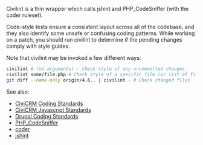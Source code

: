 Civilint is a thin wrapper which calls jshint and PHP_CodeSniffer (with the 
coder ruleset).

Code-style tests ensure a consistent layout across all of the codebase, and 
they also identify some unsafe or confusing coding patterns. While working on a 
patch, you should run civilint to determine if the pending changes comply with 
style guides. 

Note that civilint may be invoked a few different ways:

```bash
civilint # (no arguments) – Check style of any uncommitted changes.
civilint some/file.php # Check style of a specific file (or list of files).
git diff --name-only origin/4.6.. | civilint - # Check changed files
```

See also:

- [CiviCRM Coding Standards](https://wiki.civicrm.org/confluence/display/CRMDOC/PHP+Code+and+Inline+Documentation)
- [CiviCRM Javascript Standards](https://wiki.civicrm.org/confluence/display/CRMDOC/Javascript+Reference)
- [Drupal Coding Standards](https://www.drupal.org/docs/develop/standards/coding-standards)
- [PHP_CodeSniffer](https://github.com/squizlabs/PHP_CodeSniffer)
- [coder](https://github.com/civicrm/coder)
- [jshint](http://jshint.com/)
